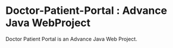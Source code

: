 # Doctor-Patient-Portal : Advance Java WebProject
Doctor Patient Portal is an Advance Java Web Project.

